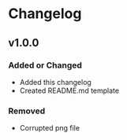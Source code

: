 # Changelog

## v1.0.0

### Added or Changed
- Added this changelog
- Created README.md template

### Removed

- Corrupted png file
